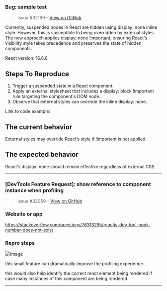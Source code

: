 ### Bug: sample test

> Issue #32169 - [View on GitHub](https://github.com/facebook/react/issues/32169)

<!--

-->Currently, suspended nodes in React are hidden using display: none inline style. However, this is susceptible to being overridden by external styles. The new approach applies display: none !important, ensuring React's visibility style takes precedence and preserves the state of hidden components.

React version: 16.8.6

## Steps To Reproduce

1. Trigger a suspended state in a React component.
2. Apply an external stylesheet that includes a display: block !important rule targeting the component's DOM node.
3. Observe that external styles can override the inline display: none.

<!--
  Your bug will get fixed much faster if we can run your code and it doesn't
  have dependencies other than React. Issues without reproduction steps or
  code examples may be immediately closed as not actionable.
-->

Link to code example:

<!--
  Please provide a CodeSandbox (https://codesandbox.io/s/new), a link to a
  repository on GitHub, or provide a minimal code example that reproduces the
  problem. You may provide a screenshot of the application if you think it is
  relevant to your bug report. Here are some tips for providing a minimal
  example: https://stackoverflow.com/help/mcve.
-->

## The current behavior

External styles may override React’s style if !important is not applied.

## The expected behavior
React's display: none should remain effective regardless of external CSS.


---

### [DevTools Feature Request]: show reference to component instance when profiling

> Issue #32059 - [View on GitHub](https://github.com/facebook/react/issues/32059)

### Website or app

https://stackoverflow.com/questions/76313295/reactjs-dev-tool-hook-number-does-not-exist

### Repro steps

![Image](https://github.com/user-attachments/assets/13971d5f-22fe-49c4-98d3-b436876ebe3c)

this small feature can dramatically improve the profiling experience.

this would also help identify the correct react element being rendered if case many instances of this component are being rendered. 

---

